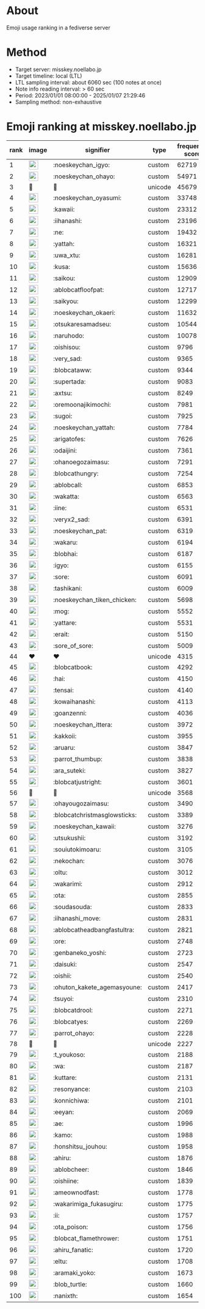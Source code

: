 # About
Emoji usage ranking in a fediverse server

# Method
- Target server: misskey.noellabo.jp
- Target timeline: local (LTL)
- LTL sampling interval: about 6060 sec (100 notes at once)
- Note info reading interval: > 60 sec
- Period: 2023/01/01 08:00:00 - 2025/01/07 21:29:46 
- Sampling method: non-exhaustive

# Emoji ranking at misskey.noellabo.jp

|rank|image|signifier|type|frequency score|
|----|----|----|----|----|
|1|<img height="24" src="https://misskey.noellabo.jp/emoji/noeskeychan_igyo.webp">|:noeskeychan_igyo:|custom|62719|
|2|<img height="24" src="https://misskey.noellabo.jp/emoji/noeskeychan_ohayo.webp">|:noeskeychan_ohayo:|custom|54971|
|3|🎉|🎉|unicode|45679|
|4|<img height="24" src="https://misskey.noellabo.jp/emoji/noeskeychan_oyasumi.webp">|:noeskeychan_oyasumi:|custom|33748|
|5|<img height="24" src="https://misskey.noellabo.jp/emoji/kawaii.webp">|:kawaii:|custom|23312|
|6|<img height="24" src="https://misskey.noellabo.jp/emoji/iihanashi.webp">|:iihanashi:|custom|23196|
|7|<img height="24" src="https://misskey.noellabo.jp/emoji/ne.webp">|:ne:|custom|19432|
|8|<img height="24" src="https://misskey.noellabo.jp/emoji/yattah.webp">|:yattah:|custom|16321|
|9|<img height="24" src="https://misskey.noellabo.jp/emoji/uwa_xtu.webp">|:uwa_xtu:|custom|16281|
|10|<img height="24" src="https://misskey.noellabo.jp/emoji/kusa.webp">|:kusa:|custom|15636|
|11|<img height="24" src="https://misskey.noellabo.jp/emoji/saikou.webp">|:saikou:|custom|12909|
|12|<img height="24" src="https://misskey.noellabo.jp/emoji/ablobcatfloofpat.webp">|:ablobcatfloofpat:|custom|12717|
|13|<img height="24" src="https://misskey.noellabo.jp/emoji/saikyou.webp">|:saikyou:|custom|12299|
|14|<img height="24" src="https://misskey.noellabo.jp/emoji/noeskeychan_okaeri.webp">|:noeskeychan_okaeri:|custom|11632|
|15|<img height="24" src="https://misskey.noellabo.jp/emoji/otsukaresamadseu.webp">|:otsukaresamadseu:|custom|10544|
|16|<img height="24" src="https://misskey.noellabo.jp/emoji/naruhodo.webp">|:naruhodo:|custom|10078|
|17|<img height="24" src="https://misskey.noellabo.jp/emoji/oishisou.webp">|:oishisou:|custom|9796|
|18|<img height="24" src="https://misskey.noellabo.jp/emoji/very_sad.webp">|:very_sad:|custom|9365|
|19|<img height="24" src="https://misskey.noellabo.jp/emoji/blobcataww.webp">|:blobcataww:|custom|9344|
|20|<img height="24" src="https://misskey.noellabo.jp/emoji/supertada.webp">|:supertada:|custom|9083|
|21|<img height="24" src="https://misskey.noellabo.jp/emoji/axtsu.webp">|:axtsu:|custom|8249|
|22|<img height="24" src="https://misskey.noellabo.jp/emoji/oremoonajikimochi.webp">|:oremoonajikimochi:|custom|7981|
|23|<img height="24" src="https://misskey.noellabo.jp/emoji/sugoi.webp">|:sugoi:|custom|7925|
|24|<img height="24" src="https://misskey.noellabo.jp/emoji/noeskeychan_yattah.webp">|:noeskeychan_yattah:|custom|7784|
|25|<img height="24" src="https://misskey.noellabo.jp/emoji/arigatofes.webp">|:arigatofes:|custom|7626|
|26|<img height="24" src="https://misskey.noellabo.jp/emoji/odaijini.webp">|:odaijini:|custom|7361|
|27|<img height="24" src="https://misskey.noellabo.jp/emoji/ohanoegozaimasu.webp">|:ohanoegozaimasu:|custom|7291|
|28|<img height="24" src="https://misskey.noellabo.jp/emoji/blobcathungry.webp">|:blobcathungry:|custom|7254|
|29|<img height="24" src="https://misskey.noellabo.jp/emoji/ablobcall.webp">|:ablobcall:|custom|6853|
|30|<img height="24" src="https://misskey.noellabo.jp/emoji/wakatta.webp">|:wakatta:|custom|6563|
|31|<img height="24" src="https://misskey.noellabo.jp/emoji/iine.webp">|:iine:|custom|6531|
|32|<img height="24" src="https://misskey.noellabo.jp/emoji/veryx2_sad.webp">|:veryx2_sad:|custom|6391|
|33|<img height="24" src="https://misskey.noellabo.jp/emoji/noeskeychan_pat.webp">|:noeskeychan_pat:|custom|6319|
|34|<img height="24" src="https://misskey.noellabo.jp/emoji/wakaru.webp">|:wakaru:|custom|6194|
|35|<img height="24" src="https://misskey.noellabo.jp/emoji/blobhai.webp">|:blobhai:|custom|6187|
|36|<img height="24" src="https://misskey.noellabo.jp/emoji/igyo.webp">|:igyo:|custom|6155|
|37|<img height="24" src="https://misskey.noellabo.jp/emoji/sore.webp">|:sore:|custom|6091|
|38|<img height="24" src="https://misskey.noellabo.jp/emoji/tashikani.webp">|:tashikani:|custom|6009|
|39|<img height="24" src="https://misskey.noellabo.jp/emoji/noeskeychan_tiken_chicken.webp">|:noeskeychan_tiken_chicken:|custom|5698|
|40|<img height="24" src="https://misskey.noellabo.jp/emoji/mog.webp">|:mog:|custom|5552|
|41|<img height="24" src="https://misskey.noellabo.jp/emoji/yattare.webp">|:yattare:|custom|5531|
|42|<img height="24" src="https://misskey.noellabo.jp/emoji/erait.webp">|:erait:|custom|5150|
|43|<img height="24" src="https://misskey.noellabo.jp/emoji/sore_of_sore.webp">|:sore_of_sore:|custom|5009|
|44|❤|❤|unicode|4315|
|45|<img height="24" src="https://misskey.noellabo.jp/emoji/blobcatbook.webp">|:blobcatbook:|custom|4292|
|46|<img height="24" src="https://misskey.noellabo.jp/emoji/hai.webp">|:hai:|custom|4150|
|47|<img height="24" src="https://misskey.noellabo.jp/emoji/tensai.webp">|:tensai:|custom|4140|
|48|<img height="24" src="https://misskey.noellabo.jp/emoji/kowaihanashi.webp">|:kowaihanashi:|custom|4113|
|49|<img height="24" src="https://misskey.noellabo.jp/emoji/goanzenni.webp">|:goanzenni:|custom|4036|
|50|<img height="24" src="https://misskey.noellabo.jp/emoji/noeskeychan_ittera.webp">|:noeskeychan_ittera:|custom|3972|
|51|<img height="24" src="https://misskey.noellabo.jp/emoji/kakkoii.webp">|:kakkoii:|custom|3955|
|52|<img height="24" src="https://misskey.noellabo.jp/emoji/aruaru.webp">|:aruaru:|custom|3847|
|53|<img height="24" src="https://misskey.noellabo.jp/emoji/parrot_thumbup.webp">|:parrot_thumbup:|custom|3838|
|54|<img height="24" src="https://misskey.noellabo.jp/emoji/ara_suteki.webp">|:ara_suteki:|custom|3827|
|55|<img height="24" src="https://misskey.noellabo.jp/emoji/blobcatjustright.webp">|:blobcatjustright:|custom|3601|
|56|🍗|🍗|unicode|3568|
|57|<img height="24" src="https://misskey.noellabo.jp/emoji/ohayougozaimasu.webp">|:ohayougozaimasu:|custom|3490|
|58|<img height="24" src="https://misskey.noellabo.jp/emoji/blobcatchristmasglowsticks.webp">|:blobcatchristmasglowsticks:|custom|3389|
|59|<img height="24" src="https://misskey.noellabo.jp/emoji/noeskeychan_kawaii.webp">|:noeskeychan_kawaii:|custom|3276|
|60|<img height="24" src="https://misskey.noellabo.jp/emoji/utsukushii.webp">|:utsukushii:|custom|3192|
|61|<img height="24" src="https://misskey.noellabo.jp/emoji/souiutokimoaru.webp">|:souiutokimoaru:|custom|3105|
|62|<img height="24" src="https://misskey.noellabo.jp/emoji/nekochan.webp">|:nekochan:|custom|3076|
|63|<img height="24" src="https://misskey.noellabo.jp/emoji/oltu.webp">|:oltu:|custom|3012|
|64|<img height="24" src="https://misskey.noellabo.jp/emoji/wakarimi.webp">|:wakarimi:|custom|2912|
|65|<img height="24" src="https://misskey.noellabo.jp/emoji/ota.webp">|:ota:|custom|2855|
|66|<img height="24" src="https://misskey.noellabo.jp/emoji/soudasouda.webp">|:soudasouda:|custom|2833|
|67|<img height="24" src="https://misskey.noellabo.jp/emoji/iihanashi_move.webp">|:iihanashi_move:|custom|2831|
|68|<img height="24" src="https://misskey.noellabo.jp/emoji/ablobcatheadbangfastultra.webp">|:ablobcatheadbangfastultra:|custom|2821|
|69|<img height="24" src="https://misskey.noellabo.jp/emoji/ore.webp">|:ore:|custom|2748|
|70|<img height="24" src="https://misskey.noellabo.jp/emoji/genbaneko_yoshi.webp">|:genbaneko_yoshi:|custom|2723|
|71|<img height="24" src="https://misskey.noellabo.jp/emoji/daisuki.webp">|:daisuki:|custom|2547|
|72|<img height="24" src="https://misskey.noellabo.jp/emoji/oishii.webp">|:oishii:|custom|2540|
|73|<img height="24" src="https://misskey.noellabo.jp/emoji/ohuton_kakete_agemasyoune.webp">|:ohuton_kakete_agemasyoune:|custom|2417|
|74|<img height="24" src="https://misskey.noellabo.jp/emoji/tsuyoi.webp">|:tsuyoi:|custom|2310|
|75|<img height="24" src="https://misskey.noellabo.jp/emoji/blobcatdrool.webp">|:blobcatdrool:|custom|2271|
|76|<img height="24" src="https://misskey.noellabo.jp/emoji/blobcatyes.webp">|:blobcatyes:|custom|2269|
|77|<img height="24" src="https://misskey.noellabo.jp/emoji/parrot_ohayo.webp">|:parrot_ohayo:|custom|2228|
|78|👀|👀|unicode|2227|
|79|<img height="24" src="https://misskey.noellabo.jp/emoji/t_youkoso.webp">|:t_youkoso:|custom|2188|
|80|<img height="24" src="https://misskey.noellabo.jp/emoji/wa.webp">|:wa:|custom|2187|
|81|<img height="24" src="https://misskey.noellabo.jp/emoji/kuttare.webp">|:kuttare:|custom|2131|
|82|<img height="24" src="https://misskey.noellabo.jp/emoji/resonyance.webp">|:resonyance:|custom|2103|
|83|<img height="24" src="https://misskey.noellabo.jp/emoji/konnichiwa.webp">|:konnichiwa:|custom|2101|
|84|<img height="24" src="https://misskey.noellabo.jp/emoji/eeyan.webp">|:eeyan:|custom|2069|
|85|<img height="24" src="https://misskey.noellabo.jp/emoji/ae.webp">|:ae:|custom|1996|
|86|<img height="24" src="https://misskey.noellabo.jp/emoji/kamo.webp">|:kamo:|custom|1988|
|87|<img height="24" src="https://misskey.noellabo.jp/emoji/honshitsu_jouhou.webp">|:honshitsu_jouhou:|custom|1958|
|88|<img height="24" src="https://misskey.noellabo.jp/emoji/ahiru.webp">|:ahiru:|custom|1876|
|89|<img height="24" src="https://misskey.noellabo.jp/emoji/ablobcheer.webp">|:ablobcheer:|custom|1846|
|90|<img height="24" src="https://misskey.noellabo.jp/emoji/oishiine.webp">|:oishiine:|custom|1839|
|91|<img height="24" src="https://misskey.noellabo.jp/emoji/ameownodfast.webp">|:ameownodfast:|custom|1778|
|92|<img height="24" src="https://misskey.noellabo.jp/emoji/wakarimiga_fukasugiru.webp">|:wakarimiga_fukasugiru:|custom|1775|
|93|<img height="24" src="https://misskey.noellabo.jp/emoji/ii.webp">|:ii:|custom|1757|
|94|<img height="24" src="https://misskey.noellabo.jp/emoji/ota_poison.webp">|:ota_poison:|custom|1756|
|95|<img height="24" src="https://misskey.noellabo.jp/emoji/blobcat_flamethrower.webp">|:blobcat_flamethrower:|custom|1751|
|96|<img height="24" src="https://misskey.noellabo.jp/emoji/ahiru_fanatic.webp">|:ahiru_fanatic:|custom|1720|
|97|<img height="24" src="https://misskey.noellabo.jp/emoji/eltu.webp">|:eltu:|custom|1708|
|98|<img height="24" src="https://misskey.noellabo.jp/emoji/aramaki_yoko.webp">|:aramaki_yoko:|custom|1673|
|99|<img height="24" src="https://misskey.noellabo.jp/emoji/blob_turtle.webp">|:blob_turtle:|custom|1660|
|100|<img height="24" src="https://misskey.noellabo.jp/emoji/nanixth.webp">|:nanixth:|custom|1654|
